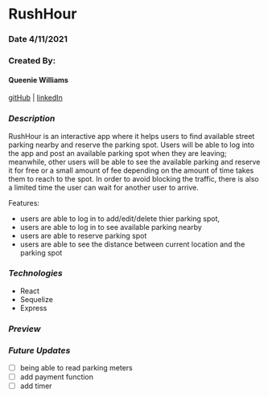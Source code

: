 # RushHour

### Date 4/11/2021

### Created By:

#### Queenie Williams

[gitHub](https://github.com/queeniewilliams)
| [linkedIn](https://www.linkedin.com/in/queeni%C3%A9-williams/)

### **_Description_**

RushHour is an interactive app where it helps users to find available street parking nearby and reserve the parking spot. Users will be able to log into the app and post an available parking spot when they are leaving; meanwhile, other users will be able to see the available parking and reserve it for free or a small amount of fee depending on the amount of time takes them to reach to the spot. In order to avoid blocking the traffic, there is also a limited time the user can wait for another user to arrive.

Features:

- users are able to log in to add/edit/delete thier parking spot,
- users are able to log in to see available parking nearby
- users are able to reserve parking spot
- users are able to see the distance between current location and the parking spot

### **_Technologies_**

- React
- Sequelize
- Express

### **_Preview_**

### **_Future Updates_**

- [ ] being able to read parking meters
- [ ] add payment function
- [ ] add timer
